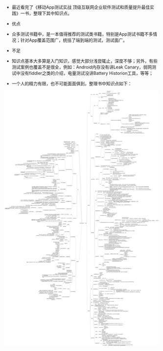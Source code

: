 - 最近看完了《移动App测试实战 顶级互联网企业软件测试和质量提升最佳实践》一书，整理下其中知识点。

- 优点

- 众多测试书籍中，是一本值得推荐的测试类书籍，特别是App测试书籍不多情况；针对App覆盖范围广，统括了端到端的测试，测试面广。

- 不足

- 知识点基本大多算是入门知识，感觉大部分浅尝辄止，深度不够；另外，有些测试案例也覆盖不是很全，例如：Android内存没有讲Leak Canary，弱网测试中没有fiddler之类的介绍，电量测试没讲Battery Historion工具，等等；

- 一个人的精力有限，也不可能面面俱到，整理书中知识点如下：

![《移动App测试实战 顶级互联网企业软件测试和质量提升最佳实践》](https://github.com/lwcn01/Image/blob/master/TestForMobileApp.png)
